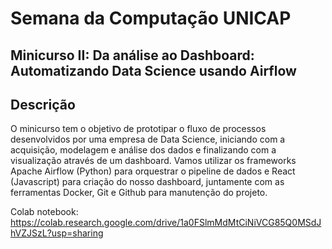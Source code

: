 # Semana da Computação UNICAP


## Minicurso II: Da análise ao Dashboard: Automatizando Data Science usando Airflow

## Descrição

O minicurso tem o objetivo de prototipar o fluxo de processos desenvolvidos por uma empresa de Data Science, iniciando com a acquisição, modelagem e análise dos dados e finalizando com a visualização através de um dashboard. Vamos utilizar os frameworks Apache Airflow (Python) para orquestrar o pipeline de dados e React (Javascript) para criação do nosso dashboard, juntamente com as ferramentas Docker, Git e Github para manutenção do projeto.

Colab notebook:
https://colab.research.google.com/drive/1a0FSlmMdMtCiNiVCG85Q0MSdJhVZJSzL?usp=sharing
